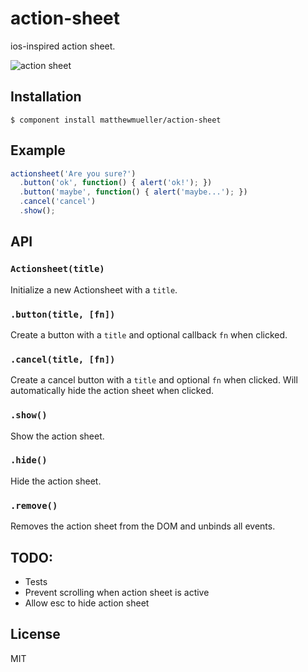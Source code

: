
# action-sheet

  ios-inspired action sheet.

  ![action sheet](http://f.cl.ly/items/3L1t2B0c232a140R0Q16/Screen%20Shot%202013-03-29%20at%201.39.56%20AM.png)

## Installation

    $ component install matthewmueller/action-sheet

## Example

```js
actionsheet('Are you sure?')
  .button('ok', function() { alert('ok!'); })
  .button('maybe', function() { alert('maybe...'); })
  .cancel('cancel')
  .show();
```

## API

### `Actionsheet(title)`

Initialize a new Actionsheet with a `title`.

### `.button(title, [fn])`

Create a button with a `title` and optional callback `fn` when clicked.

### `.cancel(title, [fn])`

Create a cancel button with a `title` and optional `fn` when clicked. Will automatically hide the action sheet when clicked.

### `.show()`

Show the action sheet.

### `.hide()`

Hide the action sheet.

### `.remove()`

Removes the action sheet from the DOM and unbinds all events.

## TODO:

* Tests
* Prevent scrolling when action sheet is active
* Allow esc to hide action sheet

## License

  MIT
